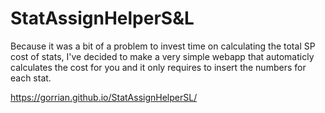# StatAssignHelperS&L
Because it was a bit of a problem to invest time on calculating the total SP cost of stats, I've decided to make a very simple webapp that automaticly calculates the cost for you and it only requires to insert the numbers for each stat.

https://gorrian.github.io/StatAssignHelperSL/
